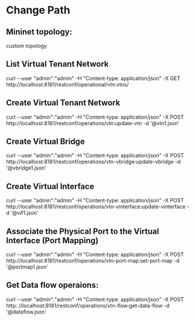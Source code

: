 # Change Path


## Mininet topology:

custom topology



## List Virtual Tenant Network

curl --user "admin":"admin" -H "Content-type: application/json" -X GET http://localhost:8181/restconf/operational/vtn:vtns/

## Create Virtual Tenant Network

curl --user "admin":"admin" -H "Content-type: application/json" -X POST http://localhost:8181/restconf/operations/vtn:update-vtn -d '@vtn1.json'

## Create Virtual Bridge

curl --user "admin":"admin" -H "Content-type: application/json" -X POST http://localhost:8181/restconf/operations/vtn-vbridge:update-vbridge -d '@vbridge1.json'

## Create Virtual Interface

curl --user "admin":"admin" -H "Content-type: application/json" -X POST http://localhost:8181/restconf/operations/vtn-vinterface:update-vinterface -d '@vif1.json'

## Associate the Physical Port to the Virtual Interface (Port Mapping)

curl --user "admin":"admin" -H "Content-type: application/json" -X POST http://localhost:8181/restconf/operations/vtn-port-map:set-port-map -d '@portmap1.json'


## Get Data flow operaions:

curl --user "admin":"admin" -H "Content-type: application/json" -X POST http:
//localhost:8181/restconf/operations/vtn-flow:get-data-flow -d '@dataflow.json'
